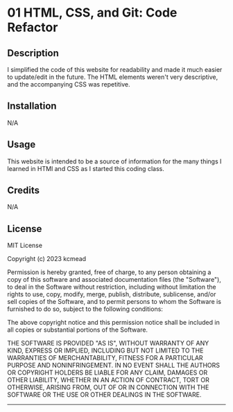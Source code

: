 # 01 HTML, CSS, and Git: Code Refactor

## Description

I simplified the code of this website for readability and made it much easier to update/edit in the future.  The HTML elements weren't very descriptive, and the accompanying CSS was repetitive.

## Installation

N/A

## Usage

This website is intended to be a source of information for the many things I learned in HTMl and CSS as I started this coding class.

## Credits

N/A

## License

MIT License

Copyright (c) 2023 kcmead

Permission is hereby granted, free of charge, to any person obtaining a copy
of this software and associated documentation files (the "Software"), to deal
in the Software without restriction, including without limitation the rights
to use, copy, modify, merge, publish, distribute, sublicense, and/or sell
copies of the Software, and to permit persons to whom the Software is
furnished to do so, subject to the following conditions:

The above copyright notice and this permission notice shall be included in all
copies or substantial portions of the Software.

THE SOFTWARE IS PROVIDED "AS IS", WITHOUT WARRANTY OF ANY KIND, EXPRESS OR
IMPLIED, INCLUDING BUT NOT LIMITED TO THE WARRANTIES OF MERCHANTABILITY,
FITNESS FOR A PARTICULAR PURPOSE AND NONINFRINGEMENT. IN NO EVENT SHALL THE
AUTHORS OR COPYRIGHT HOLDERS BE LIABLE FOR ANY CLAIM, DAMAGES OR OTHER
LIABILITY, WHETHER IN AN ACTION OF CONTRACT, TORT OR OTHERWISE, ARISING FROM,
OUT OF OR IN CONNECTION WITH THE SOFTWARE OR THE USE OR OTHER DEALINGS IN THE
SOFTWARE.

---


